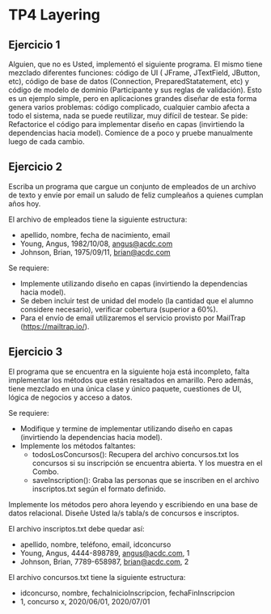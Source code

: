 # TP4 Layering

## Ejercicio 1

Alguien, que no es Usted, implementó el siguiente programa. El mismo tiene mezclado diferentes funciones: código de UI (
JFrame, JTextField, JButton, etc), código de base de datos (Connection, PreparedStatatement, etc) y código de modelo de
dominio (Participante y sus reglas de validación). Esto es un ejemplo simple, pero en aplicaciones grandes diseñar de
esta forma genera varios problemas: código complicado, cualquier cambio afecta a todo el sistema, nada se puede
reutilizar, muy difícil de testear.
Se pide:
Refactorice el código para implementar diseño en capas (invirtiendo la dependencias hacia model). Comience de a poco y
pruebe manualmente luego de cada cambio.

## Ejercicio 2

Escriba un programa que cargue un conjunto de empleados de un archivo de texto y envíe por email un saludo de feliz
cumpleaños a quienes cumplan años hoy.

El archivo de empleados tiene la siguiente estructura:

- apellido, nombre, fecha de nacimiento, email
- Young, Angus, 1982/10/08, angus@acdc.com
- Johnson, Brian, 1975/09/11, brian@acdc.com

Se requiere:

- Implemente utilizando diseño en capas (invirtiendo la dependencias hacia
  model).
- Se deben incluir test de unidad del modelo (la cantidad que el alumno considere
  necesario), verificar cobertura (superior a 60%).
- Para el envío de email utilizaremos el servicio provisto por MailTrap
  (https://mailtrap.io/).

## Ejercicio 3

El programa que se encuentra en la siguiente hoja está incompleto, falta implementar los métodos que están resaltados en
amarillo. Pero además, tiene mezclado en una única clase y único paquete, cuestiones de UI, lógica de negocios y acceso
a datos.

Se requiere:

- Modifique y termine de implementar utilizando diseño en capas (invirtiendo la dependencias hacia model).
- Implemente los métodos faltantes:
    - todosLosConcursos(): Recupera del archivo concursos.txt los concursos si su inscripción se encuentra abierta. Y
      los muestra en el Combo.
    - saveInscription(): Graba las personas que se inscriben en el archivo inscriptos.txt según el formato definido.

Implemente los métodos pero ahora leyendo y escribiendo en una base de datos relacional. Diseñe Usted la/s tabla/s de
concursos e inscriptos.

El archivo inscriptos.txt debe quedar así:

- apellido, nombre, teléfono, email, idconcurso
- Young, Angus, 4444-898789, angus@acdc.com, 1
- Johnson, Brian, 7789-658987, brian@acdc.com, 2

El archivo concursos.txt tiene la siguiente estructura:

- idconcurso, nombre, fechaInicioInscripcion, fechaFinInscripcion
- 1, concurso x, 2020/06/01, 2020/07/01 
